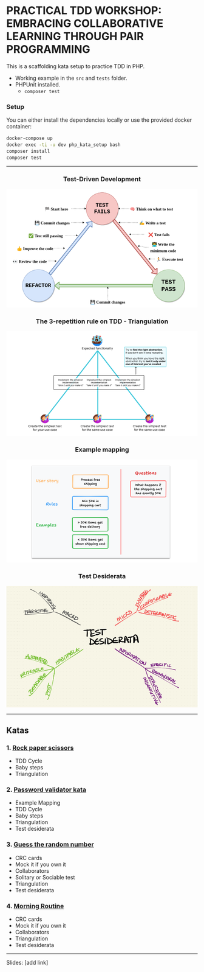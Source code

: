 # PRACTICAL TDD WORKSHOP: EMBRACING COLLABORATIVE LEARNING THROUGH PAIR PROGRAMMING

This is a scaffolding kata setup to practice TDD in PHP.

- Working example in the `src` and `tests` folder.
- PHPUnit installed.
  - `composer test`

### Setup

You can either install the dependencies locally or use the provided docker container:

```bash
docker-compose up
docker exec -ti -u dev php_kata_setup bash
composer install
composer test
```

---

<div align="center">
    <h3>Test-Driven Development</h3>
    <img alt="TDD" src="img/tdd.png"><br>
</div>

<div align="center">
    <h3>The 3-repetition rule on TDD - Triangulation</h3>
    <img alt="Triangulation" src="img/triangulation.png"><br>
</div>

<div align="center">
  <h3>Example mapping</h3>
  <img alt="Example Mapping" src="img/mapping.png"><br>
</div>

<div align="center">
  <h3>Test Desiderata</h3>
  <img alt="Example Mapping" src="img/desiderata.png"><br>
</div>

---

## Katas

### 1. [Rock paper scissors](https://hackmd.io/@evalverde/ipc-remote-kata-1)

- TDD Cycle
- Baby steps
- Triangulation

### 2. [Password validator kata](https://www.codurance.com/katas/password-validation)

- Example Mapping
- TDD Cycle
- Baby steps
- Triangulation
- Test desiderata

### 3. [Guess the random number](https://www.codurance.com/katas/random-number-kata)

- CRC cards
- Mock it if you own it
- Collaborators
- Solitary or Sociable test
- Triangulation
- Test desiderata

### 4. [Morning Routine](https://www.codurance.com/katas/morning-routine-kata)

- CRC cards
- Mock it if you own it
- Collaborators
- Triangulation
- Test desiderata

---

Slides: [add link]